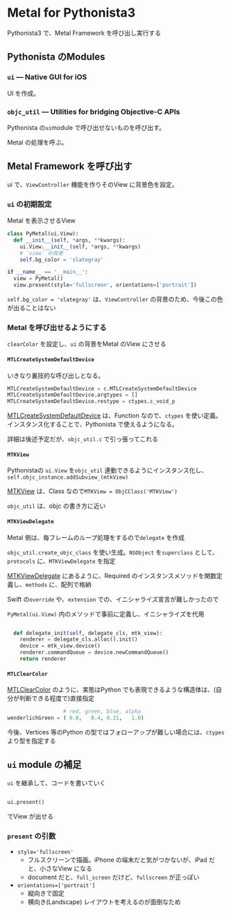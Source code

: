 # Metal for Pythonista3

Pythonista3 で、Metal Framework を呼び出し実行する


## Pythonista のModules

### `ui` — Native GUI for iOS

UI を作成。


### `objc_util` — Utilities for bridging Objective-C APIs

Pythonista の`ui`module で呼び出せないものを呼び出す。

Metal の処理を呼ぶ。


## Metal Framework を呼び出す


ui で、`ViewController` 機能を作りそのView に背景色を設定。


### `ui` の初期設定

Metal を表示させるView


``` .py
class PyMetal(ui.View):
  def __init__(self, *args, **kwargs):
    ui.View.__init__(self, *args, **kwargs)
    # `view` の背景
    self.bg_color = 'slategray'

if __name__ == '__main__':
  view = PyMetal()
  view.present(style='fullscreen', orientations=['portrait'])

```

`self.bg_color = 'slategray'` は、`ViewController` の背景のため、今後この色が出ることはない



### Metal を呼び出せるようにする

`clearColor` を設定し、`ui` の背景をMetal のView にさせる


#### `MTLCreateSystemDefaultDevice`

いきなり裏技的な呼び出しとなる。


``` .py
MTLCreateSystemDefaultDevice = c.MTLCreateSystemDefaultDevice
MTLCreateSystemDefaultDevice.argtypes = []
MTLCreateSystemDefaultDevice.restype = ctypes.c_void_p
```

[MTLCreateSystemDefaultDevice](https://developer.apple.com/documentation/metal/1433401-mtlcreatesystemdefaultdevice?language=objc) は、Function なので、`ctypes` を使い定義。インスタンス化することで、Pythonista で使えるようになる。


詳細は後述予定だが、`objc_util.c` で引っ張ってこれる


#### `MTKView`


Pythonistaの `ui.View` を`objc_util` 連動できるようにインスタンス化し、`self.objc_instance.addSubview_(mtkView)`


[MTKView](https://developer.apple.com/documentation/metalkit/mtkview?language=objc) は、Class なので`MTKView = ObjCClass('MTKView')`


`objc_util` は、objc の書き方に近い



#### `MTKViewDelegate`

Metal 側は、毎フレームのループ処理をするので`delegate` を作成


`objc_util.create_objc_class` を使い生成。`NSObject` を`superclass` として、`protocols` に、`MTKViewDelegate` を指定


[MTKViewDelegate](https://developer.apple.com/documentation/metalkit/mtkviewdelegate?language=objc) にあるように、Required のインスタンスメソッドを関数定義し、`methods` に、配列で格納


Swift の`override` や、`extension` での、イニシャライズ宣言が難しかったので


`PyMetal(ui.View)` 内のメソッドで事前に定義し、イニシャライズを代用


``` .py

  def delegate_init(self, delegate_cls, mtk_view):
    renderer = delegate_cls.alloc().init()
    device = mtk_view.device()
    renderer.commandQueue = device.newCommandQueue()
    return renderer

```


#### `MTLClearColor`

[MTLClearColor](https://developer.apple.com/documentation/metal/mtlclearcolor?language=objc) のように、実態はPython でも表現できるような構造体は、(自分が判断できる程度で)直接指定


``` .py
                  # red, green, blue, alpha
wenderlichGreen = ( 0.0,   0.4, 0.21,   1.0)
```


今後、Vertices 等のPython の型ではフォローアップが難しい場合には、`ctypes` より型を指定する


## `ui` module の補足

`ui` を継承して、コードを書いていく


``` .py

ui.present()

```

でView が出せる


### `present` の引数


- `style='fullscreen'`
  - フルスクリーンで描画。iPhone の端末だと気がつかないが、iPad だと、小さなView になる
  - document だと、`full_screen` だけど、`fullscreen` が正っぽい
- `orientations=['portrait']`
  - 縦向きで固定
  - 横向き(Landscape) レイアウトを考えるのが面倒なため
